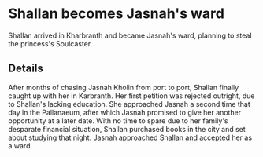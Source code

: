 # Shallan becomes Jasnah's ward
Shallan arrived in Kharbranth and became Jasnah's ward, planning to steal the princess's Soulcaster.

## Details
After months of chasing Jasnah Kholin from port to port, Shallan finally caught up with her in Karbranth. Her first petition was rejected outright, due to Shallan's lacking education. She approached Jasnah a second time that day in the Pallanaeum, after which Jasnah promised to give her another opportunity at a later date. With no time to spare due to her family's desparate financial situation, Shallan purchased books in the city and set about studying that night. Jasnah approached Shallan and accepted her as a ward.
